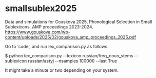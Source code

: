 # smallsublex2025
Data and simulations for Gouskova 2025, Phonological Selection in Small Sublexicons. AMP proceedings 2023-2024. https://www.gouskova.com/wp-content/uploads/2025/02/gouskova_amp_proceedings_2025.pdf

Go to 'code', and run lex_comparison.py as follows:

$ python lex_comparison.py --lexicon russian/freq_noun_stems --sublexicon russian/astyj --nsamples 100000 --last True

It might take a minute or two depending on your system.

